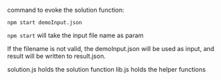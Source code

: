 command to evoke the solution function:

`npm start demoInput.json`

`npm start` will take the input file name as param

If the filename is not valid, the demoInput.json will
be used as input, and result will be written to result.json.

solution.js holds the solution function
lib.js holds the helper functions